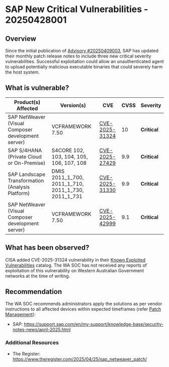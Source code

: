 # SAP New Critical Vulnerabilities - 20250428001

## Overview

Since the initial publication of [Advisory #20250409003](https://soc.cyber.wa.gov.au//advisories/20250409003-SAP-Critical-Updates), SAP has updated their monthly patch release notes to include three new critical severity vulnerabilities. Successful exploitation could allow an unauthenticated agent to upload potentially malicious executable binaries that could severely harm the host system.

## What is vulnerable?

| Product(s) Affected                                | Version(s)                                          | CVE                                                               | CVSS | Severity     |
| -------------------------------------------------- | --------------------------------------------------- | ----------------------------------------------------------------- | ---- | ------------ |
| SAP NetWeaver (Visual Composer development server) | VCFRAMEWORK 7.50                                    | [CVE-2025-31324](https://nvd.nist.gov/vuln/detail/CVE-2025-31324) | 10   | **Critical** |
| SAP S/4HANA (Private Cloud or On-Premise)          | S4CORE 102, 103, 104, 105, 106, 107, 108            | [CVE-2025-27429](https://nvd.nist.gov/vuln/detail/CVE-2025-27429) | 9.9  | **Critical** |
| SAP Landscape Transformation (Analysis Platform)   | DMIS 2011_1_700, 2011_1_710, 2011_1_730, 2011_1_731 | [CVE-2025-31330](https://nvd.nist.gov/vuln/detail/CVE-2025-31330) | 9.9  | **Critical** |
| SAP NetWeaver (Visual Composer development server)  | VCFRAMEWORK 7.50 | [CVE-2025-42999](https://nvd.nist.gov/vuln/detail/CVE-2025-42999) | 9.1  | **Critical** |


## What has been observed?

CISA added CVE-2025-31324 vulnerability in their [Known Exploited Vulnerabilities](https://www.cisa.gov/known-exploited-vulnerabilities-catalog) catalog. The WA SOC has not received any reports of exploitation of this vulnerability on Western Australian Government networks at the time of writing.

## Recommendation

The WA SOC recommends administrators apply the solutions as per vendor instructions to all affected devices within expected timeframes (refer [Patch Management](../guidelines/patch-management.md)):

- SAP: <https://support.sap.com/en/my-support/knowledge-base/security-notes-news/april-2025.html>

### Additional Resources

- The Register: <https://www.theregister.com/2025/04/25/sap_netweaver_patch/>
